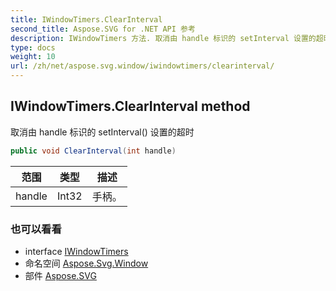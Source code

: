 ```yaml
---
title: IWindowTimers.ClearInterval
second_title: Aspose.SVG for .NET API 参考
description: IWindowTimers 方法. 取消由 handle 标识的 setInterval 设置的超时
type: docs
weight: 10
url: /zh/net/aspose.svg.window/iwindowtimers/clearinterval/
---
```

## IWindowTimers.ClearInterval method

取消由 handle 标识的 setInterval() 设置的超时

```csharp
public void ClearInterval(int handle)
```

| 范围 | 类型 | 描述 |
| --- | --- | --- |
| handle | Int32 | 手柄。 |

### 也可以看看

* interface [IWindowTimers](../)
* 命名空间 [Aspose.Svg.Window](../../iwindowtimers/)
* 部件 [Aspose.SVG](../../../)


